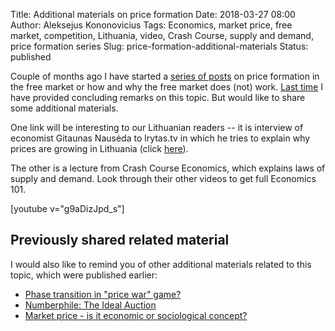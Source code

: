 Title: Additional materials on price formation
Date: 2018-03-27 08:00
Author: Aleksejus Kononovicius
Tags: Economics, market price, free market, competition, Lithuania, video, Crash Course, supply and demand, price formation series
Slug: price-formation-additional-materials
Status: published

Couple of months ago I have started a [series of posts](/tag/price-formation-series/) on price formation in the free market or how and why the free market does (not) work. [Last time]({filename}/articles/2018/price-formation-concluding-remarks.md) I have provided concluding remarks on this topic. But would like to share some additional materials.<!--more-->

One link will be interesting to our Lithuanian readers -- it is interview of economist Gitaunas Nausėda to lrytas.tv in which he tries to explain why prices are growing in Lithuania (click [here](https://tv.lrytas.lt/laidos/lietuva-tiesiogiai/2017/08/31/news/gitanas-nauseda-paaiskino-kodel-lietuvoje-auga-kainos-2392128/)).

The other is a lecture from Crash Course Economics, which explains laws of supply and demand. Look through their other videos to get full Economics 101.

[youtube v="g9aDizJpd_s"]

## Previously shared related material

I would also like to remind you of other additional materials related to this topic, which were published earlier:

* [Phase transition in "price war" game?]({filename}/articles/2018/price-war-game.md)
* [Numberphile: The Ideal Auction]({filename}/articles/2017/numberphile-ideal-auction.md)
* [Market price - is it economic or sociological concept?]({filename}/articles/2014/market-price-is-it-economic-or-sociological-concept.md)
